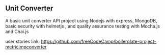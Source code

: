 **Unit Converter**
------
A basic unit converter API project using Nodejs with express, MongoDB, basic security with helmetjs , and quality assurance testing with Mocha.js and Chai.js

user stories link: https://github.com/freeCodeCamp/boilerplate-project-metricimpconverter
